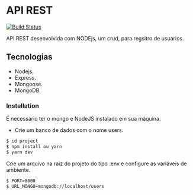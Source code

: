 # API REST

[![Build Status](https://travis-ci.org/joemccann/dillinger.svg?branch=master)](https://travis-ci.org/joemccann/dillinger)

API REST desenvolvida com NODEjs, um crud, para regsitro de usuários.

## Tecnologias
  - Nodejs.
  - Express.
  - Mongoose.
  - MongoDB.

### Installation

É necessário ter o mongo e NodeJS instalado em sua máquina.
* Crie um banco de dados com o nome users.
```sh
$ cd project
$ npm install ou yarn
$ yarn dev
```
Crie um arquivo na raiz do projeto do tipo .env e configure as variáveis de ambiente.
```sh
$ PORT=8000
$ URL_MONGO=mongodb://localhost/users
```
